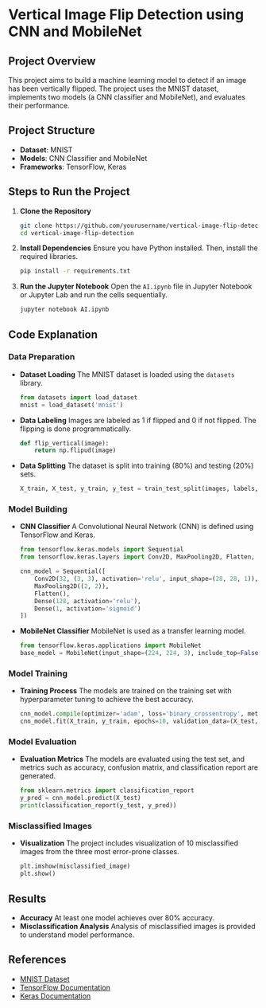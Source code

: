 # Vertical Image Flip Detection using CNN and MobileNet

## Project Overview

This project aims to build a machine learning model to detect if an image has been vertically flipped. The project uses the MNIST dataset, implements two models (a CNN classifier and MobileNet), and evaluates their performance.

## Project Structure

- **Dataset**: MNIST
- **Models**: CNN Classifier and MobileNet
- **Frameworks**: TensorFlow, Keras

## Steps to Run the Project

1. **Clone the Repository**
   ```bash
   git clone https://github.com/yourusername/vertical-image-flip-detection.git
   cd vertical-image-flip-detection
   ```

2. **Install Dependencies**
   Ensure you have Python installed. Then, install the required libraries.
   ```bash
   pip install -r requirements.txt
   ```

3. **Run the Jupyter Notebook**
   Open the `AI.ipynb` file in Jupyter Notebook or Jupyter Lab and run the cells sequentially.
   ```bash
   jupyter notebook AI.ipynb
   ```

## Code Explanation

### Data Preparation

- **Dataset Loading**
  The MNIST dataset is loaded using the `datasets` library.
  ```python
  from datasets import load_dataset
  mnist = load_dataset('mnist')
  ```

- **Data Labeling**
  Images are labeled as 1 if flipped and 0 if not flipped. The flipping is done programmatically.
  ```python
  def flip_vertical(image):
      return np.flipud(image)
  ```

- **Data Splitting**
  The dataset is split into training (80%) and testing (20%) sets.
  ```python
  X_train, X_test, y_train, y_test = train_test_split(images, labels, test_size=0.2)
  ```

### Model Building

- **CNN Classifier**
  A Convolutional Neural Network (CNN) is defined using TensorFlow and Keras.
  ```python
  from tensorflow.keras.models import Sequential
  from tensorflow.keras.layers import Conv2D, MaxPooling2D, Flatten, Dense

  cnn_model = Sequential([
      Conv2D(32, (3, 3), activation='relu', input_shape=(28, 28, 1)),
      MaxPooling2D((2, 2)),
      Flatten(),
      Dense(128, activation='relu'),
      Dense(1, activation='sigmoid')
  ])
  ```

- **MobileNet Classifier**
  MobileNet is used as a transfer learning model.
  ```python
  from tensorflow.keras.applications import MobileNet
  base_model = MobileNet(input_shape=(224, 224, 3), include_top=False, weights='imagenet')
  ```

### Model Training

- **Training Process**
  The models are trained on the training set with hyperparameter tuning to achieve the best accuracy.
  ```python
  cnn_model.compile(optimizer='adam', loss='binary_crossentropy', metrics=['accuracy'])
  cnn_model.fit(X_train, y_train, epochs=10, validation_data=(X_test, y_test))
  ```

### Model Evaluation

- **Evaluation Metrics**
  The models are evaluated using the test set, and metrics such as accuracy, confusion matrix, and classification report are generated.
  ```python
  from sklearn.metrics import classification_report
  y_pred = cnn_model.predict(X_test)
  print(classification_report(y_test, y_pred))
  ```

### Misclassified Images

- **Visualization**
  The project includes visualization of 10 misclassified images from the three most error-prone classes.
  ```python
  plt.imshow(misclassified_image)
  plt.show()
  ```

## Results

- **Accuracy**
  At least one model achieves over 80% accuracy.
- **Misclassification Analysis**
  Analysis of misclassified images is provided to understand model performance.

## References

- [MNIST Dataset](https://www.tensorflow.org/datasets/catalog/mnist)
- [TensorFlow Documentation](https://www.tensorflow.org/overview)
- [Keras Documentation](https://keras.io/docs/)

